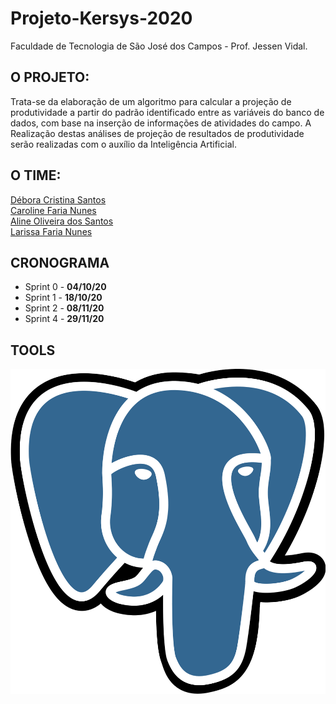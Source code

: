 # Projeto-Kersys-2020
Faculdade de Tecnologia de São José dos Campos - Prof. Jessen Vidal.

## O PROJETO:

Trata-se da elaboração de um algoritmo para calcular a projeção
de produtividade a partir do padrão identificado entre as variáveis do banco de dados, com base
na inserção de informações de atividades do campo. A Realização destas análises de projeção de
resultados de produtividade serão realizadas com o auxílio da Inteligência Artificial.

## O TIME:

[Débora Cristina Santos](https://github.com/santosdeboracristina)\
[Caroline Faria Nunes](https://github.com/carolinenunes)\
[Aline Oliveira dos Santos](https://github.com/linemarquart)\
[Larissa Faria Nunes](https://github.com/larijanine)

## CRONOGRAMA
- Sprint 0 - **04/10/20**
- Sprint 1 - **18/10/20**
- Sprint 2 - **08/11/20**
- Sprint 4 - **29/11/20**

## TOOLS
![postgreslogo](https://github.com/santosdeboracristina/Projeto-Kersys-2020/blob/main/img/logo_postgresql.png)

